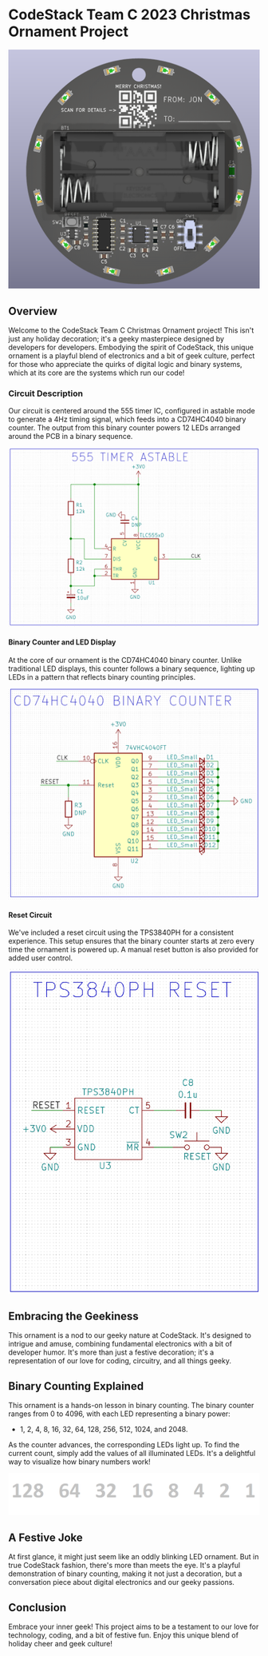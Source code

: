 # CodeStack Team C 2023 Christmas Ornament Project

![Ornament Picture](/pics/schematics/3d_front.PNG)

## Overview

Welcome to the CodeStack Team C Christmas Ornament project! This isn't just any holiday decoration; it's a geeky masterpiece designed by developers for developers. Embodying the spirit of CodeStack, this unique ornament is a playful blend of electronics and a bit of geek culture, perfect for those who appreciate the quirks of digital logic and binary systems, which at its core are the systems which run our code!

### Circuit Description

Our circuit is centered around the 555 timer IC, configured in astable mode to generate a 4Hz timing signal, which feeds into a CD74HC4040 binary counter. The output from this binary counter powers 12 LEDs arranged around the PCB in a binary sequence.

![Ornament Picture](/pics/schematics/555_timer.PNG)

#### Binary Counter and LED Display

At the core of our ornament is the CD74HC4040 binary counter. Unlike traditional LED displays, this counter follows a binary sequence, lighting up LEDs in a pattern that reflects binary counting principles.

![Ornament Picture](/pics/schematics/counter.PNG)

#### Reset Circuit

We've included a reset circuit using the TPS3840PH for a consistent experience. This setup ensures that the binary counter starts at zero every time the ornament is powered up. A manual reset button is also provided for added user control.

![Ornament Picture](/pics/schematics/reset.PNG)

## Embracing the Geekiness

This ornament is a nod to our geeky nature at CodeStack. It's designed to intrigue and amuse, combining fundamental electronics with a bit of developer humor. It's more than just a festive decoration; it's a representation of our love for coding, circuitry, and all things geeky.

## Binary Counting Explained

This ornament is a hands-on lesson in binary counting. The binary counter ranges from 0 to 4096, with each LED representing a binary power:

- 1, 2, 4, 8, 16, 32, 64, 128, 256, 512, 1024, and 2048.

As the counter advances, the corresponding LEDs light up. To find the current count, simply add the values of all illuminated LEDs. It's a delightful way to visualize how binary numbers work!

![Ornament Picture](/pics/binary_counting.gif)
## A Festive Joke

At first glance, it might just seem like an oddly blinking LED ornament. But in true CodeStack fashion, there's more than meets the eye. It's a playful demonstration of binary counting, making it not just a decoration, but a conversation piece about digital electronics and our geeky passions.

## Conclusion

Embrace your inner geek! This project aims to be a testament to our love for technology, coding, and a bit of festive fun. Enjoy this unique blend of holiday cheer and geek culture!
